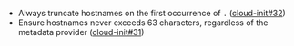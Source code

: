 - Always truncate hostnames on the first occurrence of `.` ([cloud-init#32](https://github.com/flatcar/coreos-cloudinit/pull/32))
- Ensure hostnames never exceeds 63 characters, regardless of the metadata provider ([cloud-init#31](https://github.com/flatcar/coreos-cloudinit/pull/31))
